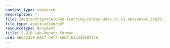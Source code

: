 ```yaml
---
content_type: resource
description: ''
file: /media/https%3A/open-learning-course-data-rc.s3.amazonaws.com/5-310-laboratory-chemistry-fall-2019/eb8333c0b447ddf2e504b3a34d40721e_MIT5_310F19_report.pdf
file_type: application/pdf
resourcetype: Document
title: 5.310 Lab Report Format
uid: eb8333c0-b447-ddf2-e504-b3a34d40721e
---
```

